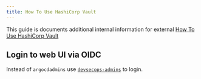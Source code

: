 ```yaml
---
title: How To Use HashiCorp Vault
---
```


This guide is documents additional internal information for external [How To Use HashiCorp Vault](../internal/how-to-use-vault.md)

## Login to web UI via OIDC

Instead of `argocdadmins` use [`devsecops-admins`](https://github.com/catenax-ng/k8s-cluster-stack/blob/main/terraform/modules/vault/main.tf#L84) to login.
